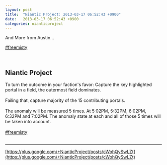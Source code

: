 ```yaml
---
layout: post
title:  "Niantic Project: 2013-03-17 06:52:43 +0900"
date:   2013-03-17 06:52:43 +0900
categories: nianticproject
---
```

And More from Austin...

[#freemisty](https://plus.google.com/s/%23freemisty "")<div class="shared"><br /><h2>Niantic Project</h2>To turn the outcome in your faction's favor: Capture the key highlighted portal in a field, the outermost field dominates.<br /><br />Failing that, capture majority of the 15 contributing portals.<br /><br />The anomaly will be measured 5 times. At 5:02PM, 5:32PM, 6:02PM, 6:32PM and 7:02PM. The anomaly state at each and all of those 5 times will be taken into account.<br /><br /><a rel="nofollow" class="ot-hashtag" href="https://plus.google.com/s/%23freemisty">#freemisty</a><br /><br /></div>
- - -
[https://plus.google.com/+NianticProject/posts/cWohQySwLZt](https://plus.google.com/+NianticProject/posts/cWohQySwLZt)
